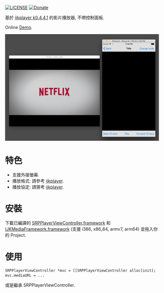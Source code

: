 [![LICENSE](https://img.shields.io/badge/License-MIT-green.svg?style=flat-square)](LICENSE)
[![Donate](https://img.shields.io/badge/Donate-PayPal-yellow.svg?style=flat-square)](https://www.paypal.com/cgi-bin/webscr?cmd=_s-xclick&hosted_button_id=LC58N7VZUST5N)


基於 [ijkplayer k0.4.4.1][1] 的影片播放器, 不帶控制面板.

Online [Demo][2].

![](README/1.png)


# 特色
- 支援外接螢幕.
- 播放格式: 請參考 [ijkplayer][4].
- 播放協定: 請猜考 [ijkplayer][4].


# 安裝
下載已編譯的 [SRPPlayerViewController.framework][5] 和 [IJKMediaFramework.framework][6] (支援 i386, x86_64, armv7, arm64) 並拖入你的 Project.


# 使用
```objC
SRPPlayerViewController *mvc = [[SRPPlayerViewController alloc]init];
mvc.mediaURL = ...
```

或是繼承 SRPPlayerViewController.






[1]: https://github.com/Bilibili/ijkplayer/releases/tag/k0.4.4.1 "k0.4.4.1"
[2]: https://appetize.io/app/kekyum7wkdtpgn0er6kdnwztk0 "Demo"
[3]: README_TW.md
[4]: https://github.com/Bilibili/ijkplayer "ijkplayer"
[5]: https://github.com/shinrenpan/SRPPlayerViewController/releases/download/1.0.1/SRPPlayerViewController.framework.zip "Release"
[6]: https://www.dropbox.com/s/f5s5pggji98p4hi/IJKMediaFramework.framework_k0.4.4.1.zip?dl=0 "IJKMediaFramework"
